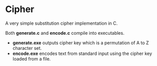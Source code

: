 # Cipher
A very simple substitution cipher implementation in C.

Both **generate.c** and **encode.c** compile into executables.

- **generate.exe** outputs cipher key which is a permutation of A to Z character set.
- **encode.exe** encodes text from standard input using the cipher key loaded from a file.
